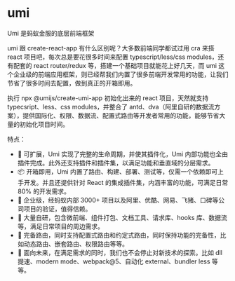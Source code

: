 # umi

Umi 是蚂蚁金服的底层前端框架

umi 跟 create-react-app 有什么区别呢？大多数前端同学都试过用 cra 来搭 react 项目吧，每次总是要花很多时间来配置 typescript/less/css modules，还有配套的 react router/redux 等，搭建一个基础项目就能花上好几天，而 umi 这个企业级的前端应用框架，则已经帮我们内置了很多前端开发常用的功能，让我们节省了很多时间去配置，做到真正的开箱即用。

执行 npx @umijs/create-umi-app 初始化出来的 react 项目，天然就支持 typecsript、less、css modules，并整合了 antd、dva（阿里自研的数据流方案），提供国际化、权限、数据流、配置式路由等开发者常用的功能，能够节省大量的初始化项目时间。

特点：

- 🎉 可扩展，Umi 实现了完整的生命周期，并使其插件化，Umi 内部功能也全由插件完成。此外还支持插件和插件集，以满足功能和垂直域的分层需求。
- 📦 开箱即用，Umi 内置了路由、构建、部署、测试等，仅需一个依赖即可上手开发。并且还提供针对 React 的集成插件集，内涵丰富的功能，可满足日常 80% 的开发需求。
- 🐠 企业级，经蚂蚁内部 3000+ 项目以及阿里、优酷、网易、飞猪、口碑等公司项目的验证，值得信赖。
- 🚀 大量自研，包含微前端、组件打包、文档工具、请求库、hooks 库、数据流等，满足日常项目的周边需求。
- 🌴 完备路由，同时支持配置式路由和约定式路由，同时保持功能的完备性，比如动态路由、嵌套路由、权限路由等等。
- 🚄 面向未来，在满足需求的同时，我们也不会停止对新技术的探索。比如 dll 提速、modern mode、webpack@5、自动化 external、bundler less 等等。
